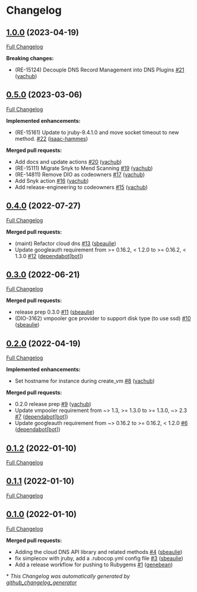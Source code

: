 # Changelog

## [1.0.0](https://github.com/puppetlabs/vmpooler-provider-gce/tree/1.0.0) (2023-04-19)

[Full Changelog](https://github.com/puppetlabs/vmpooler-provider-gce/compare/0.5.0...1.0.0)

**Breaking changes:**

- \(RE-15124\) Decouple DNS Record Management into DNS Plugins [\#21](https://github.com/puppetlabs/vmpooler-provider-gce/pull/21) ([yachub](https://github.com/yachub))

## [0.5.0](https://github.com/puppetlabs/vmpooler-provider-gce/tree/0.5.0) (2023-03-06)

[Full Changelog](https://github.com/puppetlabs/vmpooler-provider-gce/compare/0.4.0...0.5.0)

**Implemented enhancements:**

- \(RE-15161\) Update to jruby-9.4.1.0 and move socket timeout to new method. [\#22](https://github.com/puppetlabs/vmpooler-provider-gce/pull/22) ([isaac-hammes](https://github.com/isaac-hammes))

**Merged pull requests:**

- Add docs and update actions [\#20](https://github.com/puppetlabs/vmpooler-provider-gce/pull/20) ([yachub](https://github.com/yachub))
- \(RE-15111\) Migrate Snyk to Mend Scanning [\#19](https://github.com/puppetlabs/vmpooler-provider-gce/pull/19) ([yachub](https://github.com/yachub))
- \(RE-14811\) Remove DIO as codeowners [\#17](https://github.com/puppetlabs/vmpooler-provider-gce/pull/17) ([yachub](https://github.com/yachub))
- Add Snyk action [\#16](https://github.com/puppetlabs/vmpooler-provider-gce/pull/16) ([yachub](https://github.com/yachub))
- Add release-engineering to codeowners [\#15](https://github.com/puppetlabs/vmpooler-provider-gce/pull/15) ([yachub](https://github.com/yachub))

## [0.4.0](https://github.com/puppetlabs/vmpooler-provider-gce/tree/0.4.0) (2022-07-27)

[Full Changelog](https://github.com/puppetlabs/vmpooler-provider-gce/compare/0.3.0...0.4.0)

**Merged pull requests:**

- \(maint\) Refactor cloud dns [\#13](https://github.com/puppetlabs/vmpooler-provider-gce/pull/13) ([sbeaulie](https://github.com/sbeaulie))
- Update googleauth requirement from \>= 0.16.2, \< 1.2.0 to \>= 0.16.2, \< 1.3.0 [\#12](https://github.com/puppetlabs/vmpooler-provider-gce/pull/12) ([dependabot[bot]](https://github.com/apps/dependabot))

## [0.3.0](https://github.com/puppetlabs/vmpooler-provider-gce/tree/0.3.0) (2022-06-21)

[Full Changelog](https://github.com/puppetlabs/vmpooler-provider-gce/compare/0.2.0...0.3.0)

**Merged pull requests:**

- release prep 0.3.0 [\#11](https://github.com/puppetlabs/vmpooler-provider-gce/pull/11) ([sbeaulie](https://github.com/sbeaulie))
- \(DIO-3162\) vmpooler gce provider to support disk type \(to use ssd\) [\#10](https://github.com/puppetlabs/vmpooler-provider-gce/pull/10) ([sbeaulie](https://github.com/sbeaulie))

## [0.2.0](https://github.com/puppetlabs/vmpooler-provider-gce/tree/0.2.0) (2022-04-19)

[Full Changelog](https://github.com/puppetlabs/vmpooler-provider-gce/compare/0.1.2...0.2.0)

**Implemented enhancements:**

- Set hostname for instance during create\_vm [\#8](https://github.com/puppetlabs/vmpooler-provider-gce/pull/8) ([yachub](https://github.com/yachub))

**Merged pull requests:**

- 0.2.0 release prep [\#9](https://github.com/puppetlabs/vmpooler-provider-gce/pull/9) ([yachub](https://github.com/yachub))
- Update vmpooler requirement from ~\> 1.3, \>= 1.3.0 to \>= 1.3.0, ~\> 2.3 [\#7](https://github.com/puppetlabs/vmpooler-provider-gce/pull/7) ([dependabot[bot]](https://github.com/apps/dependabot))
- Update googleauth requirement from ~\> 0.16.2 to \>= 0.16.2, \< 1.2.0 [\#6](https://github.com/puppetlabs/vmpooler-provider-gce/pull/6) ([dependabot[bot]](https://github.com/apps/dependabot))

## [0.1.2](https://github.com/puppetlabs/vmpooler-provider-gce/tree/0.1.2) (2022-01-10)

[Full Changelog](https://github.com/puppetlabs/vmpooler-provider-gce/compare/0.1.1...0.1.2)

## [0.1.1](https://github.com/puppetlabs/vmpooler-provider-gce/tree/0.1.1) (2022-01-10)

[Full Changelog](https://github.com/puppetlabs/vmpooler-provider-gce/compare/0.1.0...0.1.1)

## [0.1.0](https://github.com/puppetlabs/vmpooler-provider-gce/tree/0.1.0) (2022-01-10)

[Full Changelog](https://github.com/puppetlabs/vmpooler-provider-gce/compare/588e29b6e100327336bf0910ae16b6a85ffe279a...0.1.0)

**Merged pull requests:**

- Adding the cloud DNS API library and related methods [\#4](https://github.com/puppetlabs/vmpooler-provider-gce/pull/4) ([sbeaulie](https://github.com/sbeaulie))
- fix simplecov with jruby, add a .rubocop.yml config file [\#3](https://github.com/puppetlabs/vmpooler-provider-gce/pull/3) ([sbeaulie](https://github.com/sbeaulie))
- Add a release workflow for pushing to Rubygems [\#1](https://github.com/puppetlabs/vmpooler-provider-gce/pull/1) ([genebean](https://github.com/genebean))



\* *This Changelog was automatically generated by [github_changelog_generator](https://github.com/github-changelog-generator/github-changelog-generator)*
